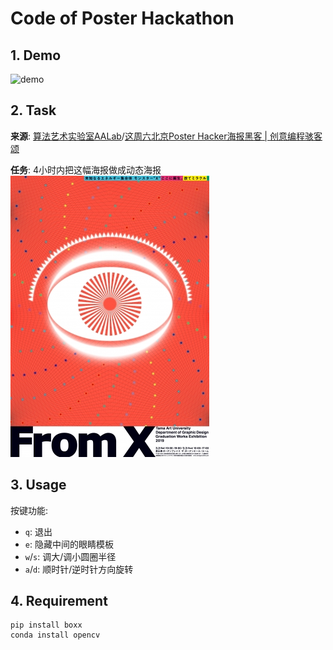 # Code of Poster Hackathon
## 1. Demo
![demo](https://user-images.githubusercontent.com/10448025/56850967-2b7bd200-693c-11e9-8844-ee4268593fc9.gif)

## 2. Task
**来源**: [算法艺术实验室AALab](https://www.zhihu.com/people/lsdsuan-fa-yi-zhu-shi-yan-shi/activities)/[这周六北京Poster Hacker海报黑客 | 创意编程骇客颂](https://mp.weixin.qq.com/s?__biz=MjM5MDY3OTY5Mw==&mid=2649619633&idx=1&sn=4249442617df302054a58b20ea464e72&chksm=be584b53892fc24548b0bf1432157553110263ac7b55f6312c7b5db2f59a6539ce67b7a76ecf&mpshare=1&scene=1&srcid=0427qsXmhBGDXYo3wX9n8ZxS#rd)

**任务**: 4小时内把这幅海报做成动态海报    
![](./fromx.jpg)

## 3. Usage

按键功能:
 * `q`: 退出   
 * `e`: 隐藏中间的眼睛模板
 * `w`/`s`: 调大/调小圆圈半径
 * `a`/`d`: 顺时针/逆时针方向旋转



## 4. Requirement
```
pip install boxx
conda install opencv
```


